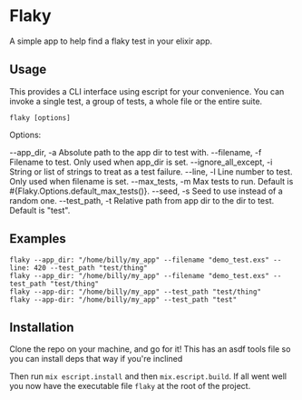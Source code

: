 # Flaky

A simple app to help find a flaky test in your elixir app.

## Usage
This provides a CLI interface using escript for your convenience.
You can invoke a single test, a group of tests, a whole file or the entire suite.

`flaky [options]`

Options:

--app_dir, -a           Absolute path to the app dir to test with.
--filename, -f          Filename to test. Only used when app_dir is set.
--ignore_all_except, -i String or list of strings to treat as a test failure.
--line, -l              Line number to test. Only used when filename is set.
--max_tests, -m         Max tests to run. Default is #{Flaky.Options.default_max_tests()}.
--seed, -s              Seed to use instead of a random one.
--test_path, -t         Relative path from app dir to the dir to test. Default is "test".

## Examples

    flaky --app_dir: "/home/billy/my_app" --filename "demo_test.exs" --line: 420 --test_path "test/thing"
    flaky --app_dir: "/home/billy/my_app" --filename "demo_test.exs" --test_path "test/thing"
    flaky --app-dir: "/home/billy/my_app" --test_path "test/thing"
    flaky --app-dir: "/home/billy/my_app" --test_path "test"

## Installation

Clone the repo on your machine, and go for it! This has an asdf tools file so you
can install deps that way if you're inclined

Then run `mix escript.install` and then `mix.escript.build`. If all went well you now have the executable
file `flaky` at the root of the project.
